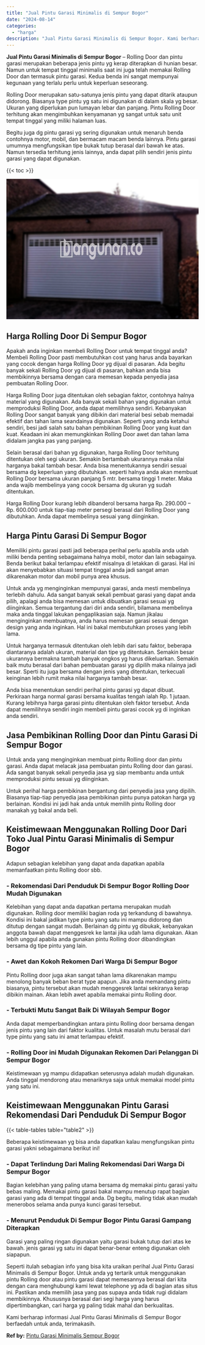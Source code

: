 ```yaml
---
title: "Jual Pintu Garasi Minimalis di Sempur Bogor"
date: "2024-08-14"
categories: 
  - "harga"
description: "Jual Pintu Garasi Minimalis di Sempur Bogor. Kami berharap informasi Jual Pintu Garasi Minimalis di Sempur Bogor berfaedah untuk anda, terimakasih...."
---
```


**Jual Pintu Garasi Minimalis di Sempur Bogor** – Rolling Door dan pintu garasi merupakan beberapa jenis pintu yg kerap diterapkan di hunian besar. Namun untuk tempat tinggal minimalis saat ini juga telah memakai Rolling Door dan termasuk pintu garasi. Kedua benda ini sangat mempunyai kegunaan yang terlalu perlu untuk keperluan seseorang.

Rolling Door merupakan satu-satunya jenis pintu yang dapat ditarik ataupun didorong. Biasanya type pintu yg satu ini digunakan di dalam skala yg besar. Ukuran yang diperlukan pun lumayan lebar dan panjang. Pintu Rolling Door terhitung akan mengimbuhkan kenyamanan yg sangat untuk satu unit tempat tinggal yang miliki halaman luas.

Begitu juga dg pintu garasi yg sering digunakan untuk menaruh benda contohnya motor, mobil, dan bermacam macam benda lainnya. Pintu garasi umumnya mengfungsikan tipe bukak tutup berasal dari bawah ke atas. Namun tersedia terhitung jenis lainnya, anda dapat pilih sendiri jenis pintu garasi yang dapat digunakan.

{{< toc >}}

![Jual Pintu Garasi Minimalis di Sempur Bogor](/images/pintu-garasi-27.png)

## Harga Rolling Door Di Sempur Bogor

Apakah anda inginkan membeli Rolling Door untuk tempat tinggal anda? Membeli Rolling Door pasti membutuhkan cost yang harus anda bayarkan yang cocok dengan harga Rolling Door yg dijual di pasaran. Ada begitu banyak sekali Rolling Door yg dijual di pasaran, bahkan anda bisa membikinnya bersama dengan cara memesan kepada penyedia jasa pembuatan Rolling Door.

Harga Rolling Door juga ditentukan oleh sebagian faktor, contohnya halnya material yang digunakan. Ada banyak sekali bahan yang digunakan untuk memproduksi Rolling Door, anda dapat memilihnya sendiri. Kebanyakan Rolling Door sangat banyak yang dibikin dari material besi sebab memadai efektif dan tahan lama seandainya digunakan. Seperti yang anda ketahui sendiri, besi jadi salah satu bahan pembikinan Rolling Door yang kuat dan kuat. Keadaan ini akan memungkinkan Rolling Door awet dan tahan lama didalam jangka pas yang panjang.

Selain berasal dari bahan yg digunakan, harga Rolling Door terhitung ditentukan oleh segi ukuran. Semakin bertambah ukurannya maka nilai harganya bakal tambah besar. Anda bisa menentukannya sendiri sesuai bersama dg keperluan yang dibutuhkan. seperti halnya anda akan membuat Rolling Door bersama ukuran panjang 5 mtr. bersama tinggi 1 meter. Maka anda wajib membelinya yang cocok bersama dg ukuran yg sudah ditentukan.

Harga Rolling Door kurang lebih dibanderol bersama harga Rp. 290.000 – Rp. 600.000 untuk tiap-tiap meter persegi berasal dari Rolling Door yang dibutuhkan. Anda dapat membelinya sesuai yang diinginkan.

## Harga Pintu Garasi Di Sempur Bogor

Memiliki pintu garasi pasti jadi beberapa perihal perlu apabila anda udah miliki benda penting sebagaimana halnya mobil, motor dan lain sebagainya. Benda berikut bakal terlampau efektif misalnya di letakkan di garasi. Hal ini akan menyebabkan situasi tempat tinggal anda jadi sangat aman dikarenakan motor dan mobil punya area khusus.

Untuk anda yg menginginkan mempunyai garasi, anda mesti membelinya terlebih dahulu. Ada sangat banyak sekali pembuat garasi yang dapat anda pilih, apalagi anda bisa memesan untuk dibuatkan garasi sesuai yg diinginkan. Semua tergantung dari diri anda sendiri, bilamana membelinya maka anda tinggal lakukan pengaplikasian saja. Namun jikalau menginginkan membuatnya, anda harus memesan garasi sesuai dengan design yang anda inginkan. Hal ini bakal membutuhkan proses yang lebih lama.

Untuk harganya termasuk ditentukan oleh lebih dari satu faktor, beberapa diantaranya adalah ukuran, material dan tipe yg ditentukan. Semakin besar ukurannya bermakna tambah banyak ongkos yg harus dikeluarkan. Semakin baik mutu berasal dari bahan pembuatan garasi yg dipilih maka nilainya jadi besar. Sperti itu juga bersama dengan jenis yang ditentukan, terkecuali keinginan lebih rumit maka nilai harganya tambah besar.

Anda bisa menentukan sendiri perihal pintu garasi yg dapat dibuat. Perkiraan harga normal garasi bersama kualitas tengah ialah Rp. 1 jutaan. Kurang lebihnya harga garasi pintu ditentukan oleh faktor tersebut. Anda dapat memilihnya sendiri ingin membeli pintu garasi cocok yg di inginkan anda sendiri.

## Jasa Pembikinan Rolling Door dan Pintu Garasi Di Sempur Bogor

Untuk anda yang menginginkan membuat pintu Rolling door dan pintu garasi. Anda dapat melacak jasa pembuatan pintu Rolling door dan garasi. Ada sangat banyak sekali penyedia jasa yg siap membantu anda untuk memproduksi pintu sesuai yg diinginkan.

Untuk perihal harga pembikinan bergantung dari penyedia jasa yang dipilih. Biasanya tiap-tiap penyedia jasa pembikinan pintu punya patokan harga yg berlainan. Kondisi ini jadi hak anda untuk memilih pintu Rolling door manakah yg bakal anda beli.

## Keistimewaan Menggunakan Rolling Door Dari Toko Jual Pintu Garasi Minimalis di Sempur Bogor

Adapun sebagian kelebihan yang dapat anda dapatkan apabila memanfaatkan pintu Rolling door sbb.

### \- Rekomendasi Dari Penduduk Di Sempur Bogor Rolling Door Mudah Digunakan

Kelebihan yang dapat anda dapatkan pertama merupakan mudah digunakan. Rolling door memiliki bagian roda yg terkandung di bawahnya. Kondisi ini bakal jadikan type pintu yang satu ini mampu didorong dan ditutup dengan sangat mudah. Berlainan dg pintu yg dibukak, kebanyakan anggota bawah dapat menggesrek ke lantai jika udah lama digunakan. Akan lebih unggul apabila anda gunakan pintu Rolling door dibandingkan bersama dg tipe pintu yang lain.

### \- Awet dan Kokoh Rekomen Dari Warga Di Sempur Bogor

Pintu Rolling door juga akan sangat tahan lama dikarenakan mampu menolong banyak beban berat type apapun. Jika anda memandang pintu biasanya, pintu tersebut akan mudah menggesrek lantai sekiranya kerap dibikin mainan. Akan lebih awet apabila memakai pintu Rolling door.

### \- Terbukti Mutu Sangat Baik Di Wilayah Sempur Bogor

Anda dapat memperbandingkan antara pintu Rolling door bersama dengan jenis pintu yang lain dari faktor kualitas. Untuk masalah mutu berasal dari type pintu yang satu ini amat terlampau efektif.

### \- Rolling Door ini Mudah Digunakan Rekomen Dari Pelanggan Di Sempur Bogor

Keistimewaan yg mampu didapatkan seterusnya adalah mudah digunakan. Anda tinggal mendorong atau menariknya saja untuk memakai model pintu yang satu ini.

## Keistimewaan Menggunakan Pintu Garasi Rekomendasi Dari Penduduk Di Sempur Bogor

{{< table-tables table="table2" >}}

Beberapa keistimewaan yg bisa anda dapatkan kalau mengfungsikan pintu garasi yakni sebagaimana berikut ini!

### \- Dapat Terlindung Dari Maling Rekomendasi Dari Warga Di Sempur Bogor

Bagian kelebihan yang paling utama bersama dg memakai pintu garasi yaitu bebas maling. Memakai pintu garasi bakal mampu menutup rapat bagian garasi yang ada di tempat tinggal anda. Dg begitu, maling tidak akan mudah menerobos selama anda punya kunci garasi tersebut.

### \- Menurut Penduduk Di Sempur Bogor Pintu Garasi Gampang Diterapkan

Garasi yang paling ringan digunakan yaitu garasi bukak tutup dari atas ke bawah. jenis garasi yg satu ini dapat benar-benar enteng digunakan oleh siapapun.

Seperti itulah sebagian info yang bisa kita uraikan perihal Jual Pintu Garasi Minimalis di Sempur Bogor. Untuk anda yg tertarik untuk menggunakan pintu Rolling door atau pintu garasi dapat memesannya berasal dari kita dengan cara menghubungi kami lewat telephone yg ada di bagian atas situs ini. Pastikan anda memilih jasa yang pas supaya anda tidak rugi didalam membikinnya. Khususnya berasal dari segi harga yang harus dipertimbangkan, cari harga yg paling tidak mahal dan berkualitas.

Kami berharap informasi Jual Pintu Garasi Minimalis di Sempur Bogor berfaedah untuk anda, terimakasih.

**Ref by:** [Pintu Garasi Minimalis Sempur Bogor](https://id.wikipedia.org/wiki/Pintu)
